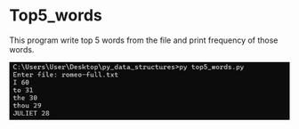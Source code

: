 # Top5_words
This program write top 5 words from the file and print frequency of those words.

![alt text](https://github.com/alexzedev/Top5_words/blob/main/top5_words_screen.png?raw=true)
